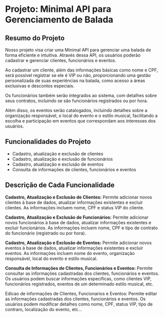 # Projeto: Minimal API para Gerenciamento de Balada

## Resumo do Projeto
Nosso projeto visa criar uma Minimal API para gerenciar uma balada de forma eficiente e intuitiva. Através dessa API, os usuários poderão cadastrar e gerenciar clientes, funcionários e eventos.

Ao cadastrar um cliente, além das informações básicas como nome e CPF, será possível registrar se ele é VIP ou não, proporcionando uma gestão personalizada de suas experiências na balada, como acesso a áreas exclusivas e descontos especiais.

Os funcionários também serão integrados ao sistema, com detalhes sobre seus contratos, incluindo se são funcionários registrados ou por hora.

Além disso, os eventos serão catalogados, incluindo detalhes sobre a organização responsável, o local do evento e o estilo musical, facilitando a escolha e participação em eventos que correspondam aos interesses dos usuários.

## Funcionalidades do Projeto
- Cadastro, atualização e exclusão de clientes
- Cadastro, atualização e exclusão de funcionários
- Cadastro, atualização e exclusão de eventos
- Consulta de informações de clientes, funcionários e eventos

## Descrição de Cada Funcionalidade

**Cadastro, Atualização e Exclusão de Clientes:**
Permite adicionar novos clientes à base de dados, atualizar informações existentes e excluir clientes. As informações incluem nome, CPF e status VIP do cliente.

**Cadastro, Atualização e Exclusão de Funcionários:**
Permite adicionar novos funcionários à base de dados, atualizar informações existentes e excluir funcionários. As informações incluem nome, CPF e tipo de contrato do funcionário (registrado ou por hora).

**Cadastro, Atualização e Exclusão de Eventos:**
Permite adicionar novos eventos à base de dados, atualizar informações existentes e excluir eventos. As informações incluem nome do evento, organização responsável, local do evento e estilo musical.

**Consulta de Informações de Clientes, Funcionários e Eventos:**
Permite consultar as informações cadastradas dos clientes, funcionários e eventos. Os usuários podem buscar informações específicas, como clientes VIP, funcionários registrados, eventos de um determinado estilo musical, etc.

Edicao de informações de Clientes, Funcionarios e Eventos: 
Permite editar as informações cadastradas dos clientes, funcionários e eventos. Os 
usuários podem modificar detalhes como nome, CPF, status VIP, tipo de contraro, 
localização do evento, etc... 
